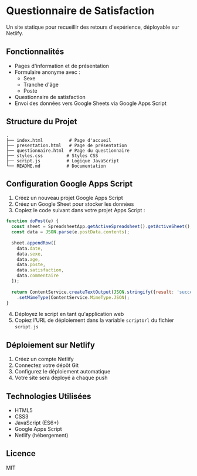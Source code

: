 # Questionnaire de Satisfaction

Un site statique pour recueillir des retours d'expérience, déployable sur Netlify.

## Fonctionnalités

- Pages d'information et de présentation
- Formulaire anonyme avec :
  - Sexe
  - Tranche d'âge
  - Poste
- Questionnaire de satisfaction
- Envoi des données vers Google Sheets via Google Apps Script

## Structure du Projet

```
.
├── index.html          # Page d'accueil
├── presentation.html   # Page de présentation
├── questionnaire.html  # Page du questionnaire
├── styles.css         # Styles CSS
├── script.js          # Logique JavaScript
└── README.md          # Documentation
```

## Configuration Google Apps Script

1. Créez un nouveau projet Google Apps Script
2. Créez un Google Sheet pour stocker les données
3. Copiez le code suivant dans votre projet Apps Script :

```javascript
function doPost(e) {
  const sheet = SpreadsheetApp.getActiveSpreadsheet().getActiveSheet();
  const data = JSON.parse(e.postData.contents);
  
  sheet.appendRow([
    data.date,
    data.sexe,
    data.age,
    data.poste,
    data.satisfaction,
    data.commentaire
  ]);
  
  return ContentService.createTextOutput(JSON.stringify({result: 'success'}))
    .setMimeType(ContentService.MimeType.JSON);
}
```

4. Déployez le script en tant qu'application web
5. Copiez l'URL de déploiement dans la variable `scriptUrl` du fichier `script.js`

## Déploiement sur Netlify

1. Créez un compte Netlify
2. Connectez votre dépôt Git
3. Configurez le déploiement automatique
4. Votre site sera déployé à chaque push

## Technologies Utilisées

- HTML5
- CSS3
- JavaScript (ES6+)
- Google Apps Script
- Netlify (hébergement)

## Licence

MIT 